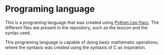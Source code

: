 # Programing language

This is a programing language that was created using [Python Lex-Yacc](https://www.dabeaz.com/ply/).
The different files are present in the repository, such as the lexicon and the syntax used.

This programing language is capable of doing basic mathematic operations, where the syntaxis was created using the syntaxis of C as inspiration.
